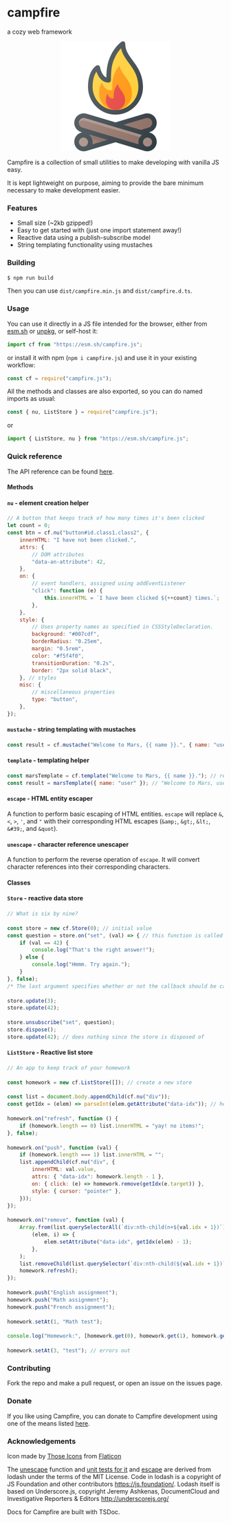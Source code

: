 # campfire

a cozy web framework

<p align='center'>
    <img src='campfire.png' alt='campfire logo' width=256 height=256>
</p>

Campfire is a collection of small utilities to make developing with vanilla JS easy.

It is kept lightweight on purpose, aiming to provide the bare minimum necessary to make development
easier.

### Features

- Small size (~2kb gzipped!)
- Easy to get started with (just one import statement away!)
- Reactive data using a publish-subscribe model
- String templating functionality using mustaches

### Building

```sh
$ npm run build
```

Then you can use `dist/campfire.min.js` and `dist/campfire.d.ts`.

### Usage

You can use it directly in a JS file intended for the browser, either from
[esm.sh](https://esm.sh/campfire.js) or
[unpkg](https://unpkg.com/campfire.js@latest/dist/campfire.esm.min.js), or
self-host it:

```js
import cf from "https://esm.sh/campfire.js";
```

or install it with npm (`npm i campfire.js`) and use it in your existing
workflow:

```js
const cf = require("campfire.js");
```

All the methods and classes are also exported, so you can do named imports as
usual:

```js
const { nu, ListStore } = require("campfire.js");
```

or

```js
import { ListStore, nu } from "https://esm.sh/campfire.js";
```

### Quick reference

The API reference can be found [here](https://xyzshantaram.github.io/campfire/?tab=docs).

#### Methods

#### `nu` - element creation helper

```js
// A button that keeps track of how many times it's been clicked
let count = 0;
const btn = cf.nu("button#id.class1.class2", {
    innerHTML: "I have not been clicked.",
    attrs: {
        // DOM attributes
        "data-an-attribute": 42,
    },
    on: {
        // event handlers, assigned using addEventListener
        "click": function (e) {
            this.innerHTML = `I have been clicked ${++count} times.`;
        },
    },
    style: {
        // Uses property names as specified in CSSStyleDeclaration.
        background: "#007cdf",
        borderRadius: "0.25em",
        margin: "0.5rem",
        color: "#f5f4f0",
        transitionDuration: "0.2s",
        border: "2px solid black",
    }, // styles
    misc: {
        // miscellaneous properties
        type: "button",
    },
});
```

#### `mustache` - string templating with mustaches

```js
const result = cf.mustache("Welcome to Mars, {{ name }}.", { name: "user" }); // "Welcome to Mars, user."
```

#### `template` - templating helper

```js
const marsTemplate = cf.template("Welcome to Mars, {{ name }}."); // returns a function
const result = marsTemplate({ name: "user" }); // "Welcome to Mars, user."
```

#### `escape` - HTML entity escaper

A function to perform basic escaping of HTML entities. `escape` will replace
`&`, `<`, `>`, `'`, and `"` with their corresponding HTML escapes (`&amp;`,
`&gt;`, `&lt;`, `&#39;`, and `&quot`).

#### `unescape` - character reference unescaper

A function to perform the reverse operation of `escape`. It will convert
character references into their corresponding characters.

#### Classes

#### `Store` - reactive data store

```js
// What is six by nine?

const store = new cf.Store(0); // initial value
const question = store.on("set", (val) => { // this function is called every time the value is changed
    if (val == 42) {
        console.log("That's the right answer!");
    } else {
        console.log("Hmmm. Try again.");
    }
}, false);
/* The last argument specifies whether or not the callback should be called right now with the current value of the store. */

store.update(3);
store.update(42);

store.unsubscribe("set", question);
store.dispose();
store.update(42); // does nothing since the store is disposed of
```

#### `ListStore` - Reactive list store

```js
// An app to keep track of your homework

const homework = new cf.ListStore([]); // create a new store

const list = document.body.appendChild(cf.nu("div"));
const getIdx = (elem) => parseInt(elem.getAttribute("data-idx")); // helper function

homework.on("refresh", function () {
    if (homework.length == 0) list.innerHTML = "yay! no items!";
}, false);

homework.on("push", function (val) {
    if (homework.length === 1) list.innerHTML = "";
    list.appendChild(cf.nu("div", {
        innerHTML: val.value,
        attrs: { "data-idx": homework.length - 1 },
        on: { click: (e) => homework.remove(getIdx(e.target)) },
        style: { cursor: "pointer" },
    }));
});

homework.on("remove", function (val) {
    Array.from(list.querySelectorAll(`div:nth-child(n+${val.idx + 1})`)).forEach(
        (elem, i) => {
            elem.setAttribute("data-idx", getIdx(elem) - 1);
        },
    );
    list.removeChild(list.querySelector(`div:nth-child(${val.idx + 1})`));
    homework.refresh();
});

homework.push("English assignment");
homework.push("Math assignment");
homework.push("French assignment");

homework.setAt(1, "Math test");

console.log("Homework:", [homework.get(0), homework.get(1), homework.get(2)].join(", "));

homework.setAt(3, "test"); // errors out
```

### Contributing

Fork the repo and make a pull request, or open an issue on the issues page.

### Donate

If you like using Campfire, you can donate to Campfire development using one of
the means listed [here](https://shantaram.xyz/contact/donate.html).

### Acknowledgements

Icon made by [Those Icons](https://www.flaticon.com/authors/those-icons) from
[Flaticon](https://www.flaticon.com/)

The [unescape](https://github.com/lodash/lodash/blob/master/unescape.js)
function and
[unit tests for it](https://github.com/lodash/lodash/blob/master/test/unescape.js)
and [escape](https://github.com/lodash/lodash/blob/master/test/escape.test.js)
are derived from lodash under the terms of the MIT License. Code in lodash is a
copyright of JS Foundation and other contributors <https://js.foundation/>.
Lodash itself is based on Underscore.js, copyright Jeremy Ashkenas,
DocumentCloud and Investigative Reporters & Editors <http://underscorejs.org/>

Docs for Campfire are built with TSDoc.